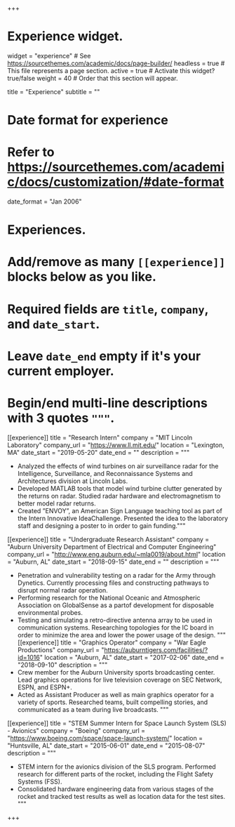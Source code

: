 +++
# Experience widget.
widget = "experience"  # See https://sourcethemes.com/academic/docs/page-builder/
headless = true  # This file represents a page section.
active = true  # Activate this widget? true/false
weight = 40  # Order that this section will appear.

title = "Experience"
subtitle = ""

# Date format for experience
#   Refer to https://sourcethemes.com/academic/docs/customization/#date-format
date_format = "Jan 2006"

# Experiences.
#   Add/remove as many `[[experience]]` blocks below as you like.
#   Required fields are `title`, `company`, and `date_start`.
#   Leave `date_end` empty if it's your current employer.
#   Begin/end multi-line descriptions with 3 quotes `"""`.
[[experience]]
  title = "Research Intern"
  company = "MIT Lincoln Laboratory"
  company_url = "https://www.ll.mit.edu/"
  location = "Lexington, MA"
  date_start = "2019-05-20"
  date_end = ""
  description = """
  
  * Analyzed the effects of wind turbines on air surveillance radar for the Intelligence, Surveillance, and Reconnaissance Systems and Architectures division at Lincoln Labs.
  * Developed MATLAB tools that model wind turbine clutter generated by the returns on radar. Studied radar hardware and electromagnetism to better model radar returns.
  * Created ”ENVOY”, an American Sign Language teaching tool as part of the Intern Innovative IdeaChallenge. Presented the idea to the laboratory staff and designing a poster to in order to gain funding."""

[[experience]]
  title = "Undergraduate Research Assistant"
  company = "Auburn University Department of Electrical and Computer Engineering"
  company_url = "http://www.eng.auburn.edu/~mla0019/about.html"
  location = "Auburn, AL"
  date_start = "2018-09-15"
  date_end = ""
  description = """
  * Penetration and vulnerability testing on a radar for the Army through Dynetics. Currently processing files and constructing pathways to disrupt normal radar operation.
  * Performing research for the National Oceanic and Atmospheric Association on GlobalSense as a partof development for disposable environmental probes.
  * Testing and simulating a retro-directive antenna array to be used in communication  systems. Researching topologies for the IC board in order to minimize the area and lower the power usage of the design.
  """
[[experience]]
  title = "Graphics Operator"
  company = "War Eagle Productions"
  company_url = "https://auburntigers.com/facilities/?id=1016"
  location = "Auburn, AL"
  date_start = "2017-02-06"
  date_end = "2018-09-10"
  description = """
  * Crew member for the Auburn University sports broadcasting center. Lead graphics operations for live television coverage on SEC Network, ESPN, and ESPN+. 
  * Acted as Assistant Producer as well as main graphics operator for a variety of sports. Researched teams, built compelling stories, and communicated as a team during live broadcasts. 
  """
  
  
[[experience]]
  title = "STEM Summer Intern for Space Launch System (SLS) - Avionics"
  company = "Boeing"
  company_url = "https://www.boeing.com/space/space-launch-system/"
  location = "Huntsville, AL"
  date_start = "2015-06-01"
  date_end = "2015-08-07"
  description = """
  * STEM intern for the avionics division of the SLS program. Performed research for different parts of the rocket, including the Flight Safety Systems (FSS).
  * Consolidated hardware engineering data from various stages of the rocket and tracked test results as well as location data for the test sites.
  """

+++
